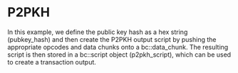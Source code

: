 # P2PKH

In this example, we define the public key hash as a hex string (pubkey_hash) and then create the P2PKH output script by pushing the appropriate opcodes and data chunks onto a bc::data_chunk. The resulting script is then stored in a bc::script object (p2pkh_script), which can be used to create a transaction output.

